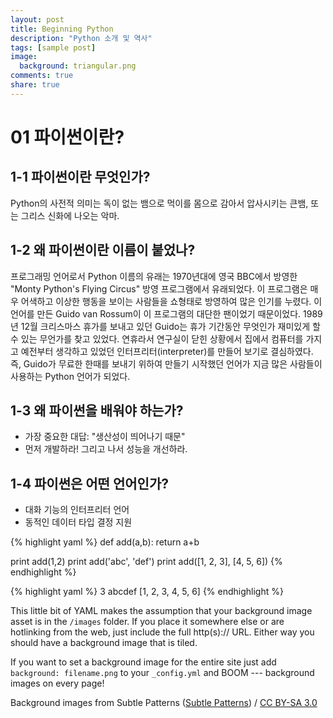 ```yaml
---
layout: post
title: Beginning Python
description: "Python 소개 및 역사"
tags: [sample post]
image:
  background: triangular.png
comments: true
share: true
---
```


# 01 파이썬이란?

## 1-1 파이썬이란 무엇인가?
Python의 사전적 의미는 독이 없는 뱀으로 먹이를 몸으로 감아서 압사시키는 큰뱀, 또는 그리스 신화에 나오는 악마.

## 1-2 왜 파이썬이란 이름이 붙었나?
프로그래밍 언어로서 Python 이름의 유래는 1970년대에 영국 BBC에서 방영한 "Monty Python's Flying Circus" 방영 프로그램에서 유래되었다. 이 프로그램은 매우 어색하고 이상한 행동을 보이는 사람들을 쇼형태로 방영하여 많은 인기를 누렸다.
이 언어를 만든 Guido van Rossum이 이 프로그램의 대단한 팬이었기 때문이었다.
1989년 12월 크리스마스 휴가를 보내고 있던 Guido는 휴가 기간동안 무엇인가 재미있게 할 수 있는 무언가를 찾고 있었다.
연휴라서 연구실이 닫힌 상황에서 집에서 컴퓨터를 가지고 예전부터 생각하고 있었던 인터프리터(interpreter)를 만들어 보기로 결심하였다.
즉, Guido가 무료한 한때를 보내기 위하여 만들기 시작했던 언어가 지금 많은 사람들이 사용하는 Python 언어가 되었다.

## 1-3 왜 파이썬을 배워야 하는가?
- 가장 중요한 대답: "생산성이 띄어나기 때문"
- 먼저 개발하라! 그리고 나서 성능을 개선하라.

## 1-4 파이썬은 어떤 언어인가?
- 대화 기능의 인터프리터 언어
- 동적인 데이터 타입 결정 지원

{% highlight yaml %}
def add(a,b):
    return a+b

print add(1,2)
print add('abc', 'def')
print add([1, 2, 3], [4, 5, 6])
{% endhighlight %}

{% highlight yaml %}
3
abcdef
[1, 2, 3, 4, 5, 6]
{% endhighlight %}

This little bit of YAML makes the assumption that your background image asset is in the `/images` folder. If you place it somewhere else or are hotlinking from the web, just include the full http(s):// URL. Either way you should have a background image that is tiled.

If you want to set a background image for the entire site just add `background: filename.png` to your `_config.yml` and BOOM --- background images on every page!

<div xmlns:cc="http://creativecommons.org/ns#" xmlns:dct="http://purl.org/dc/terms/" about="http://subtlepatterns.com" class="notice">Background images from <span property="dct:title">Subtle Patterns</span> (<a rel="cc:attributionURL" property="cc:attributionName" href="http://subtlepatterns.com">Subtle Patterns</a>) / <a rel="license" href="http://creativecommons.org/licenses/by-sa/3.0/">CC BY-SA 3.0</a></div>
